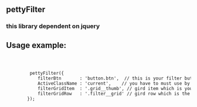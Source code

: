 ## pettyFilter 
### this library dependent on jquery
## Usage example:

<code> 
    <pre>
         pettyFilter({
            filterBtn       : 'button.btn',  // this is your filter button which is the get targated value
            ActiveClassName : 'current',    // you have to must use by class name
            filterGridItem  : '.grid__thumb', // gird item which is your filter item
            filterGridRow   : '.filter__grid' // gird row which is the parrent of  filter item or grid item
        });
    </pre>
</code>
